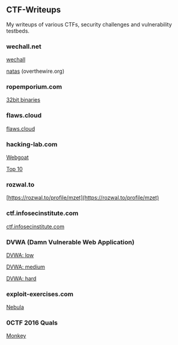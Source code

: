 ## CTF-Writeups

My writeups of various CTFs, security challenges and vulnerability testbeds.

### wechall.net

 [wechall](wechall.net/wechall.md)

 [natas](wechall.net/natas.md) (overthewire.org)

### ropemporium.com

 [32bit binaries](ropemporium.com/ropemporium32.md)

### flaws.cloud

 [flaws.cloud](flaws.cloud/flaws.cloud.md)

### hacking-lab.com

 [Webgoat](hacking-lab.com/webgoat/README.md)

 [Top 10](hacking-lab.com/top10.md)

### rozwal.to

 [https://rozwal.to/profile/mzet](https://rozwal.to/profile/mzet)

### ctf.infosecinstitute.com

 [ctf.infosecinstitute.com](ctf.infosecinstitute.com/README.md)

### DVWA (Damn Vulnerable Web Application)

 [DVWA: low](DVWA/dvwa-low.md)

 [DVWA: medium](DVWA/dvwa-medium.md)

 [DVWA: hard](DVWA/dvwa-hard.md)

### exploit-exercises.com

 [Nebula](exploit-exercises.com/nebula.md)

### 0CTF 2016 Quals

 [Monkey](0CTF%202016%20Quals/monkey.md)
